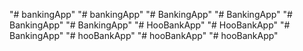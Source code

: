 "# bankingApp" 
"# bankingApp" 
"# BankingApp" 
"# BankingApp" 
"# BankingApp" 
"# BankingApp" 
"# HooBankApp" 
"# HooBankApp" 
"# BankingApp" 
"# hooBankApp" 
"# hooBankApp" 
"# hooBankApp" 
